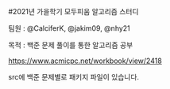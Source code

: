 #2021년 가을학기 모두피움 알고리즘 스터디

팀원 : @CalciferK, @jakim09, @nhy21

목적 : 백준 문제 풀이를 통한 알고리즘 공부

https://www.acmicpc.net/workbook/view/2418

src에 백준 문제별로 패키지 파일이 있습니다.